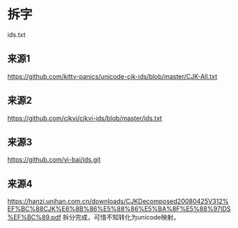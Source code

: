 # 拆字

ids.txt

## 来源1
https://github.com/kitty-panics/unicode-cjk-ids/blob/master/CJK-All.txt

## 来源2
https://github.com/cjkvi/cjkvi-ids/blob/master/ids.txt

## 来源3
https://github.com/yi-bai/ids.git

## 来源4
https://hanzi.unihan.com.cn/downloads/CJKDecomposed20080425V312%EF%BC%88CJK%E6%8B%86%E5%88%86%E5%BA%8F%E5%88%97IDS%EF%BC%89.pdf
拆分完成，可惜不知转化为unicode映射。
